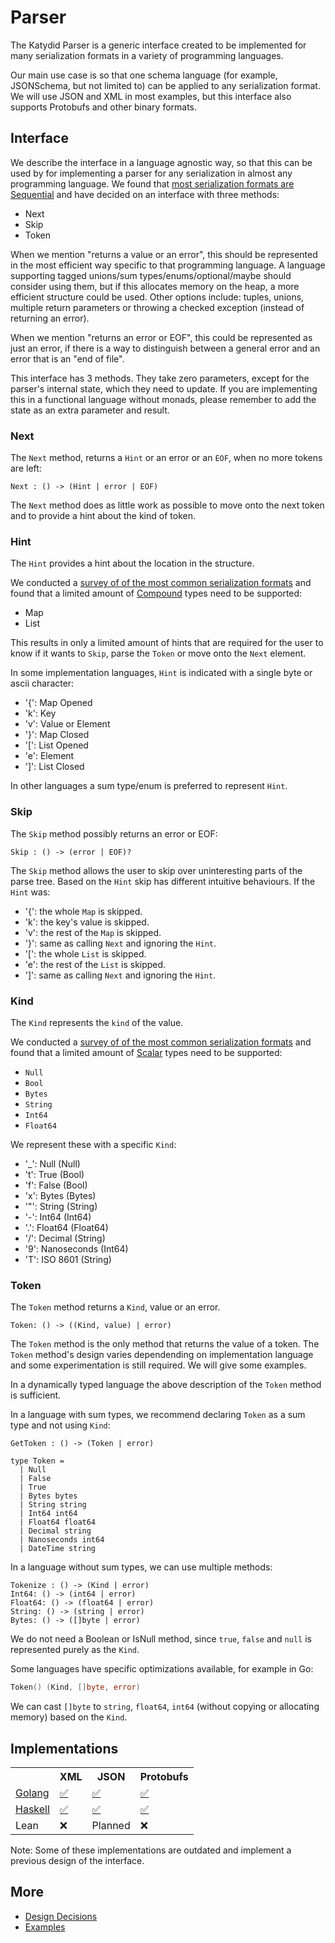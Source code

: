 # Parser

The Katydid Parser is a generic interface created to be implemented for many serialization formats in a variety of programming languages.

Our main use case is so that one schema language (for example, JSONSchema, but not limited to) can be applied to any serialization format.
We will use JSON and XML in most examples, but this interface also supports Protobufs and other binary formats.

## Interface

We describe the interface in a language agnostic way, so that this can be used by for implementing a parser for any serialization in almost any programming language.
We found that [most serialization formats are Sequential](./survey/comparison.md) and have decided on an interface with three methods:

* Next
* Skip
* Token

When we mention "returns a value or an error", this should be represented in the most efficient way specific to that programming language.
A language supporting tagged unions/sum types/enums/optional/maybe should consider using them, but if this allocates memory on the heap, a more efficient structure could be used.
Other options include: tuples, unions, multiple return parameters or throwing a checked exception (instead of returning an error).

When we mention "returns an error or EOF", this could be represented as just an error, if there is a way to distinguish between a general error and an error that is an "end of file".

This interface has 3 methods. They take zero parameters, except for the parser's internal state, which they need to update.
If you are implementing this in a functional language without monads, please remember to add the state as an extra parameter and result.

### Next

The `Next` method, returns a `Hint` or an error or an `EOF`, when no more tokens are left:

```
Next : () -> (Hint | error | EOF)
```

The `Next` method does as little work as possible to move onto the next token and to provide a hint about the kind of token.

### Hint

The `Hint` provides a hint about the location in the structure.

We conducted a [survey of of the most common serialization formats](./survey/Readme.md) and found that a limited amount of [Compound](./compound.md) types need to be supported:

* Map
* List

This results in only a limited amount of hints that are required for the user to know if it wants to `Skip`, parse the `Token` or move onto the `Next` element.

In some implementation languages, `Hint` is indicated with a single byte or ascii character:

* '{': Map Opened
* 'k': Key
* 'v': Value or Element
* '}': Map Closed
* '[': List Opened
* 'e': Element
* ']': List Closed

In other languages a sum type/enum is preferred to represent `Hint`.

### Skip

The `Skip` method possibly returns an error or EOF:

```
Skip : () -> (error | EOF)?
```

The `Skip` method allows the user to skip over uninteresting parts of the parse tree.
Based on the `Hint` skip has different intuitive behaviours. If the `Hint` was:

* '{': the whole `Map` is skipped.
* 'k': the key's value is skipped.
* 'v': the rest of the `Map` is skipped.
* '}': same as calling `Next` and ignoring the `Hint`.
* '[': the whole `List` is skipped.
* 'e': the rest of the `List` is skipped.
* ']': same as calling `Next` and ignoring the `Hint`.

### Kind

The `Kind` represents the `kind` of the value.

We conducted a [survey of of the most common serialization formats](./survey/Readme.md) and found that a limited amount of [Scalar](./scalar.md) types need to be supported:

* `Null`
* `Bool`
* `Bytes`
* `String`
* `Int64`
* `Float64`

We represent these with a specific `Kind`:

* '_': Null (Null)
* 't': True (Bool)
* 'f': False (Bool)
* 'x': Bytes (Bytes)
* '"': String (String)
* '-': Int64 (Int64)
* '.': Float64 (Float64)
* '/': Decimal (String)
* '9': Nanoseconds (Int64)
* 'T': ISO 8601 (String)

### Token

The `Token` method returns a `Kind`, value or an error.

```
Token: () -> ((Kind, value) | error)
```

The `Token` method is the only method that returns the value of a token.
The `Token` method's design varies dependending on implementation language and some experimentation is still required.
We will give some examples.

In a dynamically typed language the above description of the `Token` method is sufficient.

In a language with sum types, we recommend declaring `Token` as a sum type and not using `Kind`:
```
GetToken : () -> (Token | error)

type Token =
  | Null
  | False
  | True
  | Bytes bytes
  | String string
  | Int64 int64
  | Float64 float64
  | Decimal string
  | Nanoseconds int64
  | DateTime string
```

In a language without sum types, we can use multiple methods:
```
Tokenize : () -> (Kind | error)
Int64: () -> (int64 | error)
Float64: () -> (float64 | error)
String: () -> (string | error)
Bytes: () -> ([]byte | error)
```
We do not need a Boolean or IsNull method, since `true`, `false` and `null` is represented purely as the `Kind`.

Some languages have specific optimizations available, for example in Go:
```go
Token() (Kind, []byte, error)
```
We can cast `[]byte` to `string`, `float64`, `int64` (without copying or allocating memory) based on the `Kind`.

## Implementations

<table>

<tr>
<th></th>
<th>XML</th>
<th>JSON</th>
<th>Protobufs</th>
</tr>

<tr>
<td><a href="https://github.com/katydid/parser-go">Golang</a></td>
<td><a href="https://github.com/katydid/parser-go-xml">✅</a></td>
<td><a href="https://github.com/katydid/parser-go-json">✅</a></td>
<td><a href="https://github.com/katydid/parser-go-proto">✅</a></td>
</tr>

<tr>
<td><a href="https://github.com/katydid/katydid-haskell">Haskell</a></td>
<td><a href="https://github.com/katydid/katydid-haskell/blob/master/src/Data/Katydid/Parser/Xml.hs">✅</a></td>
<td><a href="https://github.com/katydid/katydid-haskell/blob/master/src/Data/Katydid/Parser/Json.hs">✅</a></td>
<td><a href="https://github.com/katydid/katydid-haskell/blob/master/src/Data/Katydid/Parser/Protobuf/Protobuf.hs">✅</a></td>
</tr>

<tr>
<td>Lean</td>
<td>❌</td>
<td>Planned</td>
<td>❌</td>
</tr>

</table>

Note: Some of these implementations are outdated and implement a previous design of the interface.

## More

* [Design Decisions](./design.md)
* [Examples](./examples.md)